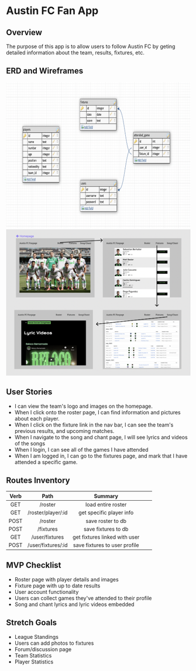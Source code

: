 # Austin FC Fan App

## Overview

The purpose of this app is to allow users to follow Austin FC by geting detailed information about the team, results, fixtures, etc.
## ERD and Wireframes

<img src="./design-images/erd.png"
     style= "height:400px; width:600px;" />
<img src="./design-images/wireframes.png"
     style= "height:400px; width:600px;"  /> 



## User Stories

- I can view the team's logo and images on the homepage.
- When I click onto the roster page, I can find information and pictures about each player.
- When I click on the fixture link in the nav bar, I can see the team's previous results, and upcoming matches.
- When I navigate to the song and chant page, I will see lyrics and videos of the songs
- When I login, I can see all of the games I have attended
- When I am logged in, I can go to the fixtures page, and mark that I have attended a specific game.

## Routes Inventory

| Verb |        Path        |            Summary            |   |   |
|:----:|:------------------:|:-----------------------------:|---|---|
|  GET |       /roster      |       load entire roster      |   |   |
|  GET | /roster/player/:id |    get specific player info   |   |   |
| POST |       /roster      |       save roster to db       |   |   |
| POST |      /fixtures     |      save fixtures to db      |   |   |
|  GET |   /user/fixtures   | get fixtures linked with user |   |   |
| POST | /user/fixtures/:id | save fixtures to user profile |   |   |
## MVP Checklist

- Roster page with player details and images
- Fixture page with up to date results
- User account functionality
- Users can collect games they've attended to their profile
- Song and chant lyrics and lyric videos embedded

## Stretch Goals

- League Standings
- Users can add photos to fixtures
- Forum/discussion page
- Team Statistics
- Player Statistics
